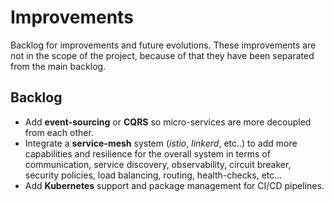 # Improvements

Backlog for improvements and future evolutions. These improvements are not in the scope of the project, because of that they have been separated from the main backlog.

## Backlog

- Add **event-sourcing** or **CQRS** so micro-services are more decoupled from each other.
- Integrate a **service-mesh** system (*istio*, *linkerd*, etc..) to add more capabilities and resilience for the overall system in terms of communication, service discovery, observability, circuit breaker, security policies, load balancing, routing, health-checks, etc...
- Add **Kubernetes** support and package management for CI/CD pipelines.